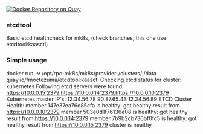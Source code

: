 [![Docker Repository on Quay](https://quay.io/repository/fmoctezuma/etcdtool/status "Docker Repository on Quay")](https://quay.io/repository/fmoctezuma/etcdtool)

### etcdtool
Basic etcd healthcheck for mk8s, (check branches, this one use etcdtool:kaasctl)

### Simple usage

docker run -v /opt/rpc-mk8s/mk8s/provider-<providername>/clusters/<clustername>:/data quay.io/fmoctezuma/etcdtool:kaasctl
Checking etcd status for cluster: kubernetes
Following etcd servers were found: https://10.0.0.15:2379,https://10.0.0.14:2379,https://10.0.0.10:2379
Kubernetes master IP's: 12.34.56.78 90.87.65.43 12.34.56.89
ETCD Cluster Health:
member 147e37ea76d85cfa is healthy: got healthy result from https://10.0.0.10:2379
member 503e0d1f76136e08 is healthy: got healthy result from https://10.0.0.14:2379
member 7b9b2cb736bf0fc5 is healthy: got healthy result from https://10.0.0.15:2379
cluster is healthy
